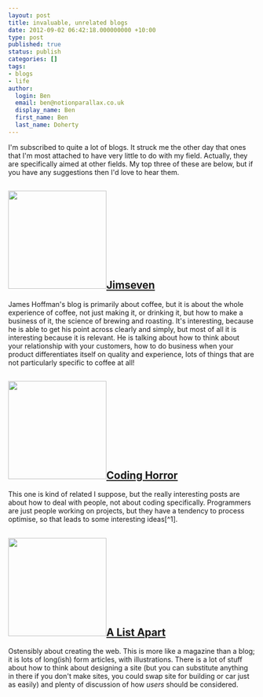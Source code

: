```yaml
---
layout: post
title: invaluable, unrelated blogs
date: 2012-09-02 06:42:18.000000000 +10:00
type: post
published: true
status: publish
categories: []
tags:
- blogs
- life
author:
  login: Ben
  email: ben@notionparallax.co.uk
  display_name: Ben
  first_name: Ben
  last_name: Doherty
---
```

<p>I'm subscribed to quite a lot of blogs. It struck me the other day that ones that I'm most attached to have very little to do with my field. Actually, they are specifically aimed at other fields. My top three of these are below, but if you have any suggestions then I'd love to hear them.</p>
<h2><a href="http://www.jimseven.com/"><img class="alignnone" src="{{ site.baseurl }}/assets/webshop_2_large.jpg?100585" alt="" width="200" />Jimseven </a></h2>
<p>James Hoffman's blog is primarily about coffee, but it is about the whole experience of coffee, not just making it, or drinking it, but how to make a business of it, the science of brewing and roasting. It's interesting, because he is able to get his point across clearly and simply, but most of all it is interesting because it is relevant. He is talking about how to think about your relationship with your customers, how to do business when your product differentiates itself on quality and experience, lots of things that are not particularly specific to coffee at all!</p>
<h2><a href="http://www.codinghorror.com/blog/"><img src="{{ site.baseurl }}/assets/coding-horror-official-logo-small.png" alt="" width="200" />Coding Horror</a></h2>
<p>This one is kind of related I suppose, but the really interesting posts are about how to deal with people, not about coding specifically. Programmers are just people working on projects, but they have a tendency to process optimise, so that leads to some interesting ideas[^1].</p>
<h2><a href="http://www.alistapart.com"><img src="{{ site.baseurl }}/assets/being-real-builds-trust.jpg" alt="" width="200" />A List Apart</a></h2>
<p>Ostensibly about creating the web. This is more like a magazine than a blog; it is lots of long(ish) form articles, with illustrations. There is a lot of stuff about how to think about designing a site (but you can substitute anything in there if you don't make sites, you could swap site for building or car just as easily) and plenty of discussion of how <em>users</em> should be considered.</p>

[^1]: I'd love to know if there is a Harvard business school type book about software development concepts and how they relate to other fields. There is always the Christopher Alexander stuff, but I've been thinking about how you could apply test driven design to other types of project, not just software.